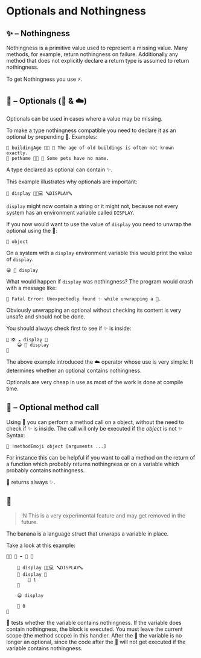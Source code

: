 # Optionals and Nothingness

## ✨ – Nothingness

Nothingness is a primitive value used to represent a missing value. Many methods, for example, return nothingness on failure. Additionally any method that does not explicitly declare a return type is assumed to return nothingness.

To get Nothingness you use ⚡️.

## 🍬 – Optionals (🍺 & ☁️)

Optionals can be used in cases where a value may be missing.

To make a type nothingness compatible you need to declare it as an optional by prepending 🍬. Examples:

	🍰 buildingAge 🍬🚂 👴 The age of old buildings is often not known exactly.
	🍰 petName 🍬🔡 👴 Some pets have no name.

A type declared as optional can contain ✨.

This example illustrates why optionals are important:

	🍮 display 🍩🌳💻 🔤DISPLAY🔤

`display` might now contain a string or it might not, because not every system has an environment variable called `DISPLAY`.

If you now would want to use the value of `display` you need to unwrap the optional using the 🍺:

	🍺 object

On a system with a `display` environment variable this would print the value of `display`.

	😀 🍺 display

What would happen if `display` was nothingness? The program would crash with a message like:

	🚨 Fatal Error: Unexpectedly found ✨ while unwrapping a 🍬.

Obviously unwrapping an optional without checking its content is very unsafe and should not be done.

You should always check first to see if ✨ is inside:

	🍊 ❎ ☁️ display 🍇
		😀 🍺 display
	🍉

The above example introduced the ☁️ operator whose use is very simple: It determines whether an optional contains nothingness.

Optionals are very cheap in use as most of the work is done at compile time.

## 🍻 – Optional method call

Using 🍻 you can perform a method call on a object, without the need to check if ✨ is inside. The call will only be executed if the *object* is not ✨ Syntax:

	🍻 !methodEmoji object [arguments ...]

For instance this can be helpful if you want to call a method on the return of a function which probably returns nothingness or on a variable which probably contains nothingness.

🍻 returns always ✨.

## 🍌

>!N This is a very experimental feature and may get removed in the future.

The banana is a language struct that unwraps a variable in place.

Take a look at this example:

	🐇🐖 🏁 ➡️ 🚂 🍇

		🍮 display 🍩🌳💻 🔤DISPLAY🔤
		🍌 display 🍇
			🍎 1
		🍉

		😀 display

		🍎 0
	🍉

🍌 tests whether the variable contains nothingness. If the variable does contain nothingness, the block is executed. You must leave the current scope (the method scope) in this handler. After the 🍌 the variable is no longer an optional, since the code after the 🍌 will not get executed if the variable contains nothingness.
